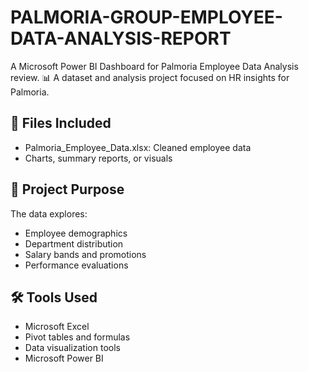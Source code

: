 # PALMORIA-GROUP-EMPLOYEE-DATA-ANALYSIS-REPORT
A Microsoft Power BI Dashboard for Palmoria Employee  Data Analysis review.
📊 A dataset and analysis project focused on HR insights for Palmoria.
## 📁 Files Included
- Palmoria_Employee_Data.xlsx: Cleaned employee data
- Charts, summary reports, or visuals
## 🎯 Project Purpose
The data explores:
- Employee demographics
- Department distribution
- Salary bands and promotions
- Performance evaluations
## 🛠 Tools Used
- Microsoft Excel
- Pivot tables and formulas
- Data visualization tools
- Microsoft Power BI
